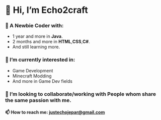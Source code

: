 # 👋 Hi, I’m Echo2craft
### 🌱 A Newbie Coder with:
- 1 year and more in **Java**.
- 2 months and more in **HTML**,**CSS**,**C#**.
- And still learning more.
### 👀 I’m currently interested in:
- Game Development
- Minecraft Modding
- And more in Game Dev fields
### 💞️ I’m looking to collaborate/working with People whom share the same passion with me.
#### 📫 How to reach me: justechojepar@gmail.com

<!---
Echo2craft/Echo2craft is a ✨ special ✨ repository because its `README.md` (this file) appears on your GitHub profile.
You can click the Preview link to take a look at your changes.
--->
